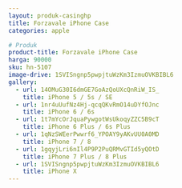 ```yaml
---
layout: produk-casinghp
title: Forzavale iPhone Case
categories: apple

# Produk
product-title: Forzavale iPhone Case
harga: 90000
sku: hn-5107
image-drive: 1SVISngnp5pwpjtuWzKm3IzmuOVKBIBL6
gallery:
  - url: 14OMuG30I6dmGE7GoAzQoUXcQnRiW_IS_
    title: iPhone 5 / 5s / SE
  - url: 1nr4uUufNz4Hj-qcqQKvRmO14uDYfOJnc
    title: iPhone 6 / 6s
  - url: 1t7mYcOrJquaPywgotWsUkoqyZZC5B9cT
    title: iPhone 6 Plus / 6s Plus
  - url: 1qNzSWEerPwwrf6_YPOAY9yAKvUU0A0MD
    title: iPhone 7 / 8
  - url: 1gqyjLri6nIl4P9P2PuQRMvGTId5yQOtD
    title: iPhone 7 Plus / 8 Plus
  - url: 1SVISngnp5pwpjtuWzKm3IzmuOVKBIBL6
    title: iPhone X
---
```

